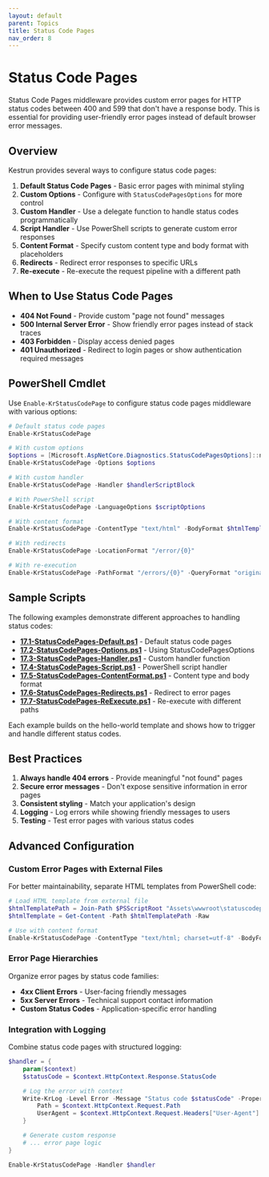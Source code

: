 ```yaml
---
layout: default
parent: Topics
title: Status Code Pages
nav_order: 8
---
```


# Status Code Pages

Status Code Pages middleware provides custom error pages for HTTP status codes between 400 and 599 that don't have a response body. This is essential for providing user-friendly error pages instead of default browser error messages.

## Overview

Kestrun provides several ways to configure status code pages:

1. **Default Status Code Pages** - Basic error pages with minimal styling
2. **Custom Options** - Configure with `StatusCodePagesOptions` for more control
3. **Custom Handler** - Use a delegate function to handle status codes programmatically
4. **Script Handler** - Use PowerShell scripts to generate custom error responses
5. **Content Format** - Specify custom content type and body format with placeholders
6. **Redirects** - Redirect error responses to specific URLs
7. **Re-execute** - Re-execute the request pipeline with a different path

## When to Use Status Code Pages

- **404 Not Found** - Provide custom "page not found" messages
- **500 Internal Server Error** - Show friendly error pages instead of stack traces
- **403 Forbidden** - Display access denied pages
- **401 Unauthorized** - Redirect to login pages or show authentication required messages

## PowerShell Cmdlet

Use `Enable-KrStatusCodePage` to configure status code pages middleware with various options:

```powershell
# Default status code pages
Enable-KrStatusCodePage

# With custom options
$options = [Microsoft.AspNetCore.Diagnostics.StatusCodePagesOptions]::new()
Enable-KrStatusCodePage -Options $options

# With custom handler
Enable-KrStatusCodePage -Handler $handlerScriptBlock

# With PowerShell script
Enable-KrStatusCodePage -LanguageOptions $scriptOptions

# With content format
Enable-KrStatusCodePage -ContentType "text/html" -BodyFormat $htmlTemplate

# With redirects
Enable-KrStatusCodePage -LocationFormat "/error/{0}"

# With re-execution
Enable-KrStatusCodePage -PathFormat "/errors/{0}" -QueryFormat "originalPath={0}"
```

## Sample Scripts

The following examples demonstrate different approaches to handling status codes:

- **[17.1-StatusCodePages-Default.ps1](/pwsh/tutorial/examples/17.1-StatusCodePages-Default.ps1)** - Default status code pages
- **[17.2-StatusCodePages-Options.ps1](/pwsh/tutorial/examples/17.2-StatusCodePages-Options.ps1)** - Using StatusCodePagesOptions
- **[17.3-StatusCodePages-Handler.ps1](/pwsh/tutorial/examples/17.3-StatusCodePages-Handler.ps1)** - Custom handler function
- **[17.4-StatusCodePages-Script.ps1](/pwsh/tutorial/examples/17.4-StatusCodePages-Script.ps1)** - PowerShell script handler
- **[17.5-StatusCodePages-ContentFormat.ps1](/pwsh/tutorial/examples/17.5-StatusCodePages-ContentFormat.ps1)** - Content type and body format
- **[17.6-StatusCodePages-Redirects.ps1](/pwsh/tutorial/examples/17.6-StatusCodePages-Redirects.ps1)** - Redirect to error pages
- **[17.7-StatusCodePages-ReExecute.ps1](/pwsh/tutorial/examples/17.7-StatusCodePages-ReExecute.ps1)** - Re-execute with different paths

Each example builds on the hello-world template and shows how to trigger and handle different status codes.

## Best Practices

1. **Always handle 404 errors** - Provide meaningful "not found" pages
2. **Secure error messages** - Don't expose sensitive information in error pages
3. **Consistent styling** - Match your application's design
4. **Logging** - Log errors while showing friendly messages to users
5. **Testing** - Test error pages with various status codes

## Advanced Configuration

### Custom Error Pages with External Files

For better maintainability, separate HTML templates from PowerShell code:

```powershell
# Load HTML template from external file
$htmlTemplatePath = Join-Path $PSScriptRoot "Assets\wwwroot\statuscodepages\error-template.html"
$htmlTemplate = Get-Content -Path $htmlTemplatePath -Raw

# Use with content format
Enable-KrStatusCodePage -ContentType "text/html; charset=utf-8" -BodyFormat $htmlTemplate
```

### Error Page Hierarchies

Organize error pages by status code families:

- **4xx Client Errors** - User-facing friendly messages
- **5xx Server Errors** - Technical support contact information
- **Custom Status Codes** - Application-specific error handling

### Integration with Logging

Combine status code pages with structured logging:

```powershell
$handler = {
    param($context)
    $statusCode = $context.HttpContext.Response.StatusCode

    # Log the error with context
    Write-KrLog -Level Error -Message "Status code $statusCode" -Properties @{
        Path = $context.HttpContext.Request.Path
        UserAgent = $context.HttpContext.Request.Headers["User-Agent"]
    }

    # Generate custom response
    # ... error page logic
}

Enable-KrStatusCodePage -Handler $handler
```
